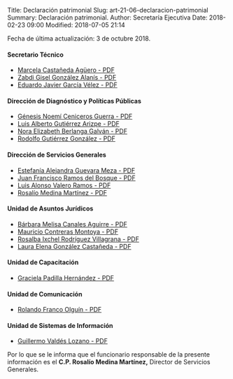 Title: Declaración patrimonial
Slug: art-21-06-declaracion-patrimonial
Summary: Declaración patrimonial.
Author: Secretaría Ejecutiva
Date: 2018-02-23 09:00
Modified: 2018-07-05 21:14


Fecha de última actualización: 3 de octubre 2018.

#### Secretario Técnico

* [Marcela Castañeda Agüero - PDF](version-publica-de-la-declaracion-anual-mca.pdf)
* [Zabdi Gisel González Alanís - PDF](version-publica-de-la-declaracion-anual-zgga.pdf)
* [Eduardo Javier García Vélez - PDF](version-publica-de-la-declaracion-anual-ejgv.pdf)

#### Dirección de Diagnóstico y Políticas Públicas

* [Génesis Noemí Ceniceros Guerra - PDF](version-publica-de-la-declaracion-anual-gncg.pdf)
* [Luis Alberto Gutiérrez Arizpe - PDF](version-publica-de-la-declaracion-anual-laga.pdf)
* [Nora Elizabeth Berlanga Galván - PDF](version-publica-de-la-declaracion-anual-nebg.pdf)
* [Rodolfo Gutiérrez González - PDF](version-publica-de-la-declaracion-anual-rgg.pdf)

#### Dirección de Servicios Generales

* [Estefanía Alejandra Guevara Meza - PDF](version-publica-de-la-declaracion-anual-eagm.pdf)
* [Juan Francisco Ramos del Bosque - PDF](version-publica-de-la-declaracion-anual-jfrb.pdf)
* [Luis Alonso Valero Ramos - PDF](version-publica-de-la-declaracion-anual-lavr.pdf)
* [Rosalío Medina Martínez - PDF](version-publica-de-la-declaracion-anual-rmm.pdf)

#### Unidad de Asuntos Jurídicos

* [Bárbara Melisa Canales Aguirre - PDF](version-publica-de-la-declaracion-anual-bmca.pdf)
* [Mauricio Contreras Montoya - PDF](version-publica-de-la-declaracion-anual-mcm.pdf)
* [Rosalba Ixchel Rodríguez Villagrana - PDF](version-publica-de-la-declaracion-anual-rirv.pdf)
* [Laura Elena González Castañeda - PDF](version-publica-de-la-declaracion-anual-legc.pdf)

#### Unidad de Capacitación

* [Graciela Padilla Hernández - PDF](version-publica-de-la-declaracion-anual-gph.pdf)

#### Unidad de Comunicación

* [Rolando Franco Olguín - PDF](version-publica-de-la-declaracion-anual-rfo.pdf)

#### Unidad de Sistemas de Información

* [Guillermo Valdés Lozano - PDF](version-publica-de-la-declaracion-anual-gvl.pdf)

Por lo que se le informa que el funcionario responsable de la presente
información es el **C.P. Rosalío Medina Martínez,** Director de
Servicios Generales.
